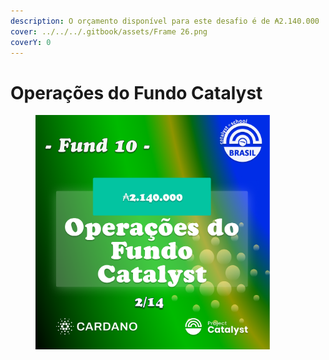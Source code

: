 ```yaml
---
description: O orçamento disponível para este desafio é de ₳2.140.000
cover: ../../../.gitbook/assets/Frame 26.png
coverY: 0
---
```


# Operações do Fundo Catalyst

<div align="left">

<figure><img src="../../../.gitbook/assets/Frame 13.png" alt="" width="375"><figcaption></figcaption></figure>

</div>
